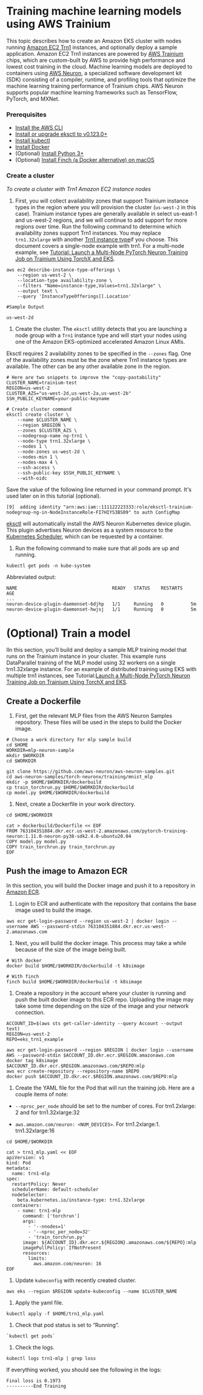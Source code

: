 # Training machine learning models using AWS Trainium

This topic describes how to create an Amazon EKS cluster with nodes running [Amazon EC2 Trn1](http://aws.amazon.com/ec2/instance-types/trn1/) instances, and optionally deploy a sample application. Amazon EC2 Trn1 instances are powered by [AWS Trainium](http://aws.amazon.com/machine-learning/trainium/) chips, which are custom-built by AWS to provide high performance and lowest cost training in the cloud. Machine learning models are deployed to containers using [AWS Neuron](http://aws.amazon.com/machine-learning/neuron/), a specialized software development kit (SDK) consisting of a compiler, runtime, and profiling tools that optimize the machine learning training performance of Trainium chips. AWS Neuron supports popular machine learning frameworks such as TensorFlow, PyTorch, and MXNet.

### Prerequisites

* [Install the AWS CLI](https://docs.aws.amazon.com/cli/latest/userguide/getting-started-install.html) 
* [Install or upgrade eksctl to v0.123.0+](https://docs.aws.amazon.com/eks/latest/userguide/eksctl.html)
* [Install kubectl](https://docs.aws.amazon.com/eks/latest/userguide/install-kubectl.html)
* [Install Docker](https://docs.docker.com/get-docker/)
* (Optional) [Install Python 3+](https://www.python.org/downloads/)
* (Optional) [Install Finch (a Docker alternative) on macOS](https://github.com/runfinch/finch)

### Create a cluster

*To create a cluster with Trn1 Amazon EC2 instance nodes*

1. First, you will collect availability zones that support Trainium instance types in the region where you will provision the cluster (`us-west-2` in this case). Trainium instance types are generally available in select us-east-1 and us-west-2 regions, and we will continue to add support for more regions over time. Run the following command to determine which availability zones support Trn1 instances.  You may replace `trn1.32xlarge` with another [Trn1 instance type](https://aws.amazon.com/ec2/instance-types/trn1/)if you choose. This document covers a single-node example with trn1. For a multi-node example, see [Tutorial: Launch a Multi-Node PyTorch Neuron Training Job on Trainium Using TorchX and EKS](https://github.com/aws-neuron/aws-neuron-eks-samples/tree/master/dp_bert_hf_pretrain). 

```
aws ec2 describe-instance-type-offerings \
    --region us-west-2 \
    --location-type availability-zone \
    --filters "Name=instance-type,Values=trn1.32xlarge" \
    --output text \
    --query 'InstanceTypeOfferings[].Location'
    
#Sample Output

us-west-2d
```

1. Create the cluster. The `eksctl` utility detects that you are launching a node group with a `Trn1` instance type and will start your nodes using one of the Amazon EKS-optimized accelerated Amazon Linux AMIs.


Eksctl requires 2 availability zones to be specified in the `--zones` flag.  One of the availability zones must be the zone where Trn1 instance types are available. The other can be any other available zone in the region. 

```
# Here are two snippets to improve the "copy-pastability"
CLUSTER_NAME=trainium-test
REGION=us-west-2
CLUSTER_AZS="us-west-2d,us-west-2a,us-west-2b"
SSH_PUBLIC_KEYNAME=your-public-keyname

# Create cluster command
eksctl create cluster \
    --name $CLUSTER_NAME \
    --region $REGION \
    --zones $CLUSTER_AZS \
    --nodegroup-name ng-trn1 \
    --node-type trn1.32xlarge \
    --nodes 1 \
    --node-zones us-west-2d \
    --nodes-min 1 \ 
    --nodes-max 4 \ 
    --ssh-access \ 
    --ssh-public-key $SSH_PUBLIC_KEYNAME \ 
    --with-oidc
```


Save the value of the following line returned in your command prompt. It's used later on in this tutorial (optional).

```
[9]  adding identity "arn:aws:iam::111122223333:role/eksctl-trainium-nodegroup-ng-in-NodeInstanceRole-FI7HIYS3BS09" to auth ConfigMap
```

[eksctl](https://eksctl.io/) will automatically install the AWS Neuron Kubernetes device plugin. This plugin advertises Neuron devices as a system resource to the [Kubernetes Scheduler](https://kubernetes.io/docs/concepts/scheduling-eviction/kube-scheduler/), which can be requested by a container.

1. Run the following command to make sure that all pods are up and running.

```
kubectl get pods -n kube-system
```

Abbreviated output:

```
NAME                                   READY   STATUS    RESTARTS   AGE
...
neuron-device-plugin-daemonset-6djhp   1/1     Running   0          5m
neuron-device-plugin-daemonset-hwjsj   1/1     Running   0          5m
```

# (Optional) Train a model

IIn this section, you’ll build and deploy a sample MLP training model that runs on the Trainium instance in your cluster. This example runs DataParallel training of the MLP model using 32 workers on a single trn1.32xlarge instance. For an example of distributed training using EKS with multiple trn1 instances, see Tutorial:[Launch a Multi-Node PyTorch Neuron Training Job on Trainium Using TorchX and EKS](https://github.com/aws-neuron/aws-neuron-eks-samples/tree/master/dp_bert_hf_pretrain).

## Create a Dockerfile

1. First, get the relevant MLP files from the AWS Neuron Samples repository. These files will be used in the steps to build the Docker image.

```
# Choose a work directory for mlp sample build
cd $HOME
WORKDIR=mlp-neuron-sample
mkdir $WORKDIR
cd $WORKDIR

git clone https://github.com/aws-neuron/aws-neuron-samples.git
cd aws-neuron-samples/torch-neuronx/training/mnist_mlp
mkdir -p $HOME/$WORKDIR/dockerbuild
cp train_torchrun.py $HOME/$WORKDIR/dockerbuild
cp model.py $HOME/$WORKDIR/dockerbuild
```

1. Next, create a Dockerfile in your work directory. 

```
cd $HOME/$WORKDIR

cat > dockerbuild/Dockerfile << EOF
FROM 763104351884.dkr.ecr.us-west-2.amazonaws.com/pytorch-training-neuron:1.11.0-neuron-py38-sdk2.4.0-ubuntu20.04
COPY model.py model.py
COPY train_torchrun.py train_torchrun.py
EOF
```

## Push the image to Amazon ECR

In this section, you will build the Docker image and push it to a repository in [Amazon ECR](https://aws.amazon.com/ecr/).

1. Login to ECR and authenticate with the repository that contains the base image used to build the image. 

```
aws ecr get-login-password --region us-west-2 | docker login --username AWS --password-stdin 763104351884.dkr.ecr.us-west-2.amazonaws.com
```

1. Next, you will build the docker image. This process may take a while because of the size of the image being built.

```
# With docker
docker build $HOME/$WORKDIR/dockerbuild -t k8simage

# With finch
finch build $HOME/$WORKDIR/dockerbuild -t k8simage
```

1. Create a repository in the account where your cluster is running and push the built docker image to this ECR repo. Uploading the image may take some time depending on the size of the image and your network connection. 

```
ACCOUNT_ID=$(aws sts get-caller-identity --query Account --output text)
REGION=us-west-2
REPO=eks_trn1_example

aws ecr get-login-password --region $REGION | docker login --username AWS --password-stdin $ACCOUNT_ID.dkr.ecr.$REGION.amazonaws.com
docker tag k8simage $ACCOUNT_ID.dkr.ecr.$REGION.amazonaws.com/$REPO:mlp
aws ecr create-repository --repository-name $REPO
docker push $ACCOUNT_ID.dkr.ecr.$REGION.amazonaws.com/$REPO:mlp

```

1. Create the YAML file for the Pod that will run the training job. Here are a couple items of note:

* `--nproc_per_node` should be set to the number of cores. For trn1.2xlarge: 2 and for trn1.32xlarge:32

* `aws.amazon.com/neuron: <NUM_DEVICES>`. For trn1.2xlarge:1. trn1.32xlarge:16

```
cd $HOME/$WORKDIR

cat > trn1_mlp.yaml << EOF
apiVersion: v1
kind: Pod
metadata:
  name: trn1-mlp
spec:
  restartPolicy: Never
  schedulerName: default-scheduler
  nodeSelector:
    beta.kubernetes.io/instance-type: trn1.32xlarge
  containers:
    - name: trn1-mlp
      command: ['torchrun']
      args:
        - '--nnodes=1'
        - '--nproc_per_node=32'
        - 'train_torchrun.py'
      image: ${ACCOUNT_ID}.dkr.ecr.${REGION}.amazonaws.com/${REPO}:mlp
      imagePullPolicy: IfNotPresent
      resources:
        limits: 
          aws.amazon.com/neuron: 16
EOF
```

1. Update `kubeconfig` with recently created cluster.

```
aws eks --region $REGION update-kubeconfig --name $CLUSTER_NAME
```

1. Apply the yaml file.

```
kubectl apply -f $HOME/trn1_mlp.yaml
```

1. Check that pod status is set to “Running”.

```
`kubectl get pods`
```

1. Check the logs.

```
kubectl logs trn1-mlp | grep loss
```

If everything worked, you should see the following in the logs:

```
Final loss is 0.1973
----------End Training
```

